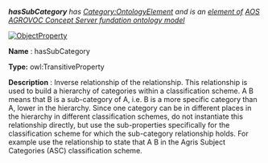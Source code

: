 ___hasSubCategory__ 
 has
 [Category:OntologyElement](../../Category/OntologyElement "Category:OntologyElement") 
 and is an
 [element of](../../Property/ElementOf "Property:ElementOf") 
[AOS AGROVOC Concept Server fundation ontology model](../../Submissions/AOS_AGROVOC_Concept_Server_fundation_ontology_model "Submissions:AOS AGROVOC Concept Server fundation ontology model")_




  





[![ObjectProperty](../../images/thumb/c/c3/ObjectProperty.gif/45px-ObjectProperty.gif)](../../Image/ObjectProperty.gif "ObjectProperty")


__Name__ 
 : hasSubCategory
 



__Type:__ 
 owl:TransitiveProperty
 



__Description__ 
 : Inverse relationship of the <is sub category of> relationship. This relationship is used to build a hierarchy of categories within a classification scheme. A <has sub category> B means that B is a sub-category of A, i.e. B is a more specific category than A, lower in the hierarchy. Since one category can be in different places in the hierarchy in different classification schemes, do not instantiate this relationship directly, but use the sub-properties specifically for the classification scheme for which the sub-category relationship holds. For example use the <has ASC sub category> relationship to state that A <has ASC sub category> B in the Agris Subject Categories (ASC) classification scheme.